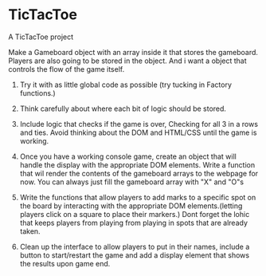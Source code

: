 # TicTacToe
A TicTacToe project


Make a Gameboard object with an array inside it that stores the gameboard.
Players are also going to be stored in the object.
And i want a object that controls the flow of the game itself.

1. Try it with as little global code as possible (try tucking in Factory functions.)

2. Think carefully about where each bit of logic should be stored.

3. Include logic that checks if the game is over, Checking for all 3 in a rows and ties. Avoid thinking about the DOM and HTML/CSS until the game is working.

4. Once you have a working console game, create an object that will handle the display with the appropriate DOM elements. Write a function that wil render the contents of the gameboard arrays to the webpage for now. You can always just fill the gameboard array with "X" and "O"s 

5. Write the functions that allow players to add marks to a specific spot on the board by  interacting with the appropriate DOM elements.(letting players click on a square to place their markers.) Dont forget the lohic that keeps players from playing from playing in spots that are already taken.

6. Clean up the interface to allow players to put in their names, include a button to start/restart the game and add a display element that shows the results upon game end.
